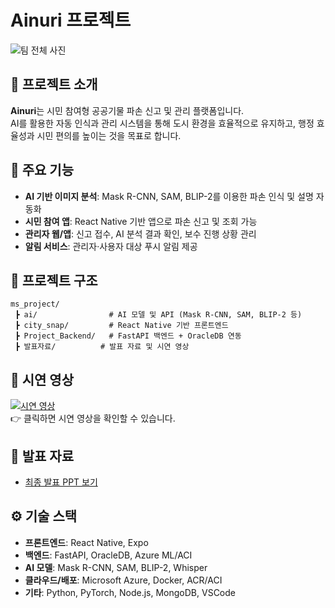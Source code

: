 # Ainuri 프로젝트

![팀 전체 사진](발표%20자료/DSC00560.JPG)

## 📌 프로젝트 소개
**Ainuri**는 시민 참여형 공공기물 파손 신고 및 관리 플랫폼입니다.  
AI를 활용한 자동 인식과 관리 시스템을 통해 도시 환경을 효율적으로 유지하고, 행정 효율성과 시민 편의를 높이는 것을 목표로 합니다.  

## 🚀 주요 기능
- **AI 기반 이미지 분석**: Mask R-CNN, SAM, BLIP-2를 이용한 파손 인식 및 설명 자동화  
- **시민 참여 앱**: React Native 기반 앱으로 파손 신고 및 조회 가능  
- **관리자 웹/앱**: 신고 접수, AI 분석 결과 확인, 보수 진행 상황 관리  
- **알림 서비스**: 관리자·사용자 대상 푸시 알림 제공  

## 📂 프로젝트 구조
```
ms_project/
 ┣ ai/                # AI 모델 및 API (Mask R-CNN, SAM, BLIP-2 등)
 ┣ city_snap/         # React Native 기반 프론트엔드
 ┣ Project_Backend/   # FastAPI 백엔드 + OracleDB 연동
 ┣ 발표자료/          # 발표 자료 및 시연 영상
```

## 🎥 시연 영상
[![시연 영상](발표%20자료/DSC00560.JPG)](발표%20자료/시연영상.mp4)  
👉 클릭하면 시연 영상을 확인할 수 있습니다.

## 📑 발표 자료
- [최종 발표 PPT 보기](발표%20자료/Ainuri_최종발표_제출용.pptx)

## ⚙️ 기술 스택
- **프론트엔드**: React Native, Expo  
- **백엔드**: FastAPI, OracleDB, Azure ML/ACI  
- **AI 모델**: Mask R-CNN, SAM, BLIP-2, Whisper  
- **클라우드/배포**: Microsoft Azure, Docker, ACR/ACI  
- **기타**: Python, PyTorch, Node.js, MongoDB, VSCode  
